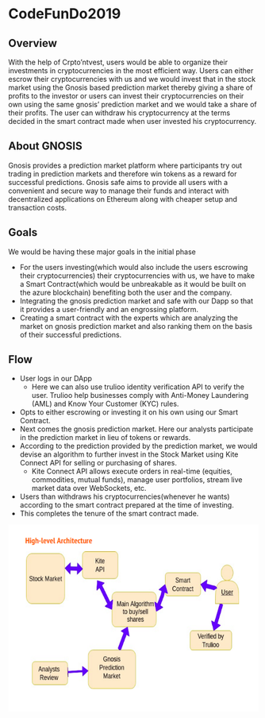 # CodeFunDo2019

## Overview

With the help of Crpto’ntvest, users would be able to organize their investments in cryptocurrencies in the most efficient way. Users can either escrow their cryptocurrencies with us and we would invest that in the stock market using the Gnosis based prediction market thereby giving a share of profits to the investor or users can invest their cryptocurrencies on their own using the same gnosis’ prediction market and we would take a share of their profits. The user can withdraw his cryptocurrency at the terms decided in the smart contract made when user invested his cryptocurrency.

## About GNOSIS

Gnosis provides a prediction market platform where participants try out trading in prediction markets and therefore win tokens as a reward for successful predictions. 
Gnosis safe aims to provide all users with a convenient and secure way to manage their funds and interact with decentralized applications on Ethereum along with cheaper setup and transaction costs. 

## Goals

We would be having these major goals in the initial phase

* For the users investing(which would also include the users escrowing their cryptocurrencies) their cryptocurrencies with us, we have to make a Smart Contract(which would be unbreakable as it would be built on the azure blockchain) benefiting both the user and the company.
* Integrating the gnosis prediction market and safe with our Dapp so that it provides a user-friendly and an engrossing platform.
* Creating a smart contract with the experts which are analyzing the market on gnosis prediction market and also ranking them on the basis of their successful predictions.

## Flow

* User logs in our DApp
  * Here we can also use trulioo identity verification API to verify the user. Trulioo help businesses comply with Anti-Money Laundering (AML) and Know Your Customer (KYC) rules.
* Opts to either escrowing or investing it on his own using our Smart Contract.
* Next comes the gnosis prediction market. Here our analysts participate in the prediction market in lieu of tokens or rewards.
* According to the prediction provided by the prediction market, we would devise an algorithm to further invest in the Stock Market using Kite Connect API for selling or purchasing of shares.
  * Kite Connect API allows execute orders in real-time (equities, commodities, mutual funds), manage user portfolios, stream live market data over WebSockets, etc.
* Users than withdraws his cryptocurrencies(whenever he wants) according to the smart contract prepared at the time of investing.
* This completes the tenure of the smart contract made.


<p align=center>
<img src="readmeimg.png">
<p/>

